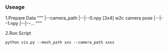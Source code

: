 ### Useage
1.Prepare Data
"""
|--camera_path
|--|--0.npy  [3x4] w2c camera pose
|--|--1.npy
|--|--...
"""

2.Run Script 

```
python vis.py --mesh_path xxx --camera_path xxxx

```
